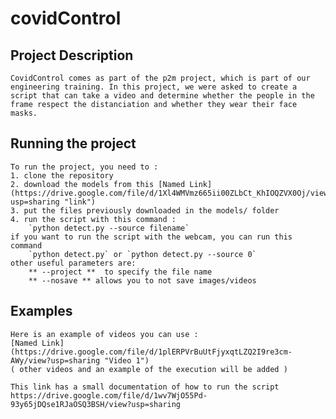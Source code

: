 # covidControl

## Project Description ##
    CovidControl comes as part of the p2m project, which is part of our engineering training. In this project, we were asked to create a script that can take a video and determine whether the people in the frame respect the distanciation and whether they wear their face masks.

## Running the project ## 
    To run the project, you need to :
    1. clone the repository
    2. download the models from this [Named Link](https://drive.google.com/file/d/1Xl4WMVmz665ii00ZLbCt_KhIOQZVX0Oj/view?usp=sharing "link")
    3. put the files previously downloaded in the models/ folder
    4. run the script with this command :
        `python detect.py --source filename`
    if you want to run the script with the webcam, you can run this command
        `python detect.py` or `python detect.py --source 0`
    other useful parameters are:
        ** --project **  to specify the file name
        ** --nosave ** allows you to not save images/videos

## Examples ##
    Here is an example of videos you can use :
    [Named Link](https://drive.google.com/file/d/1plERPVrBuUtFjyxqtLZQ2I9re3cm-AWy/view?usp=sharing "Video 1")
    ( other videos and an example of the execution will be added )
    
    This link has a small documentation of how to run the script
    https://drive.google.com/file/d/1wv7WjO55Pd-93y65jDQse1RJaOSQ3BSH/view?usp=sharing